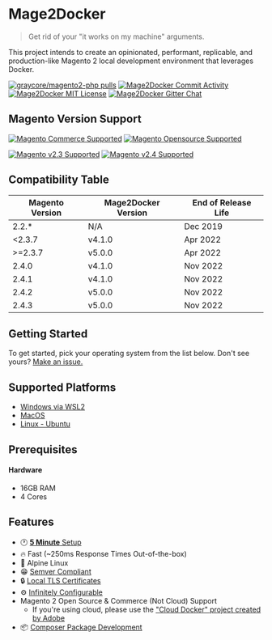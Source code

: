 # Mage2Docker

> Get rid of your "it works on my machine" arguments.

This project intends to create an opinionated, performant, replicable, and production-like Magento 2 local development environment that leverages Docker.

[![graycore/magento2-php pulls](https://img.shields.io/docker/pulls/graycore/magento-php.svg?label=magento-php%20docker%20pulls)](https://hub.docker.com/r/graycore/magento-php)
[![Mage2Docker Commit Activity](https://img.shields.io/badge/maintained%3F-yes-brightgreen.svg)](https://github.com/graycoreop/mage2docker/graphs/commit-activity)
[![Mage2Docker MIT License](https://img.shields.io/badge/license-MIT-blue.svg)](https://github.com/graycore/mage2docker/blob/master/LICENSE.md)
[![Mage2Docker Gitter Chat](https://img.shields.io/badge/chat-%23mage2docker%20on%20Gitter-brightgreen.svg)](https://gitter.im/graycoreio/mage2docker)
## Magento Version Support
[![Magento Commerce Supported](https://img.shields.io/badge/Magento-Commerce-brightgreen.svg?labelColor=2f2b2f&logo=magento&logoColor=f26724&color=464246&longCache=true&style=flat)](https://magento.com/)
[![Magento Opensource Supported](https://img.shields.io/badge/Magento-Opensource-brightgreen.svg?labelColor=2f2b2f&logo=magento&logoColor=f26724&color=464246&longCache=true&style=flat)](https://magento.com/)

[![Magento v2.3 Supported](https://img.shields.io/badge/Magento-2.3-brightgreen.svg?labelColor=2f2b2f&logo=magento&logoColor=f26724&color=464246&longCache=true&style=flat)](https://magento.com/)
[![Magento v2.4 Supported](https://img.shields.io/badge/Magento-2.4-brightgreen.svg?labelColor=2f2b2f&logo=magento&logoColor=f26724&color=464246&longCache=true&style=flat)](https://magento.com/)

## Compatibility Table
| Magento Version | Mage2Docker Version | End of Release Life |
|-----------------|---------------------|---------------------|
| 2.2.*           | N/A                 | Dec 2019            |
| <2.3.7          | v4.1.0              | Apr 2022            |
| >=2.3.7         | v5.0.0              | Apr 2022            |
| 2.4.0           | v4.1.0              | Nov 2022            |
| 2.4.1           | v4.1.0              | Nov 2022            |
| 2.4.2           | v5.0.0              | Nov 2022            |
| 2.4.3           | v5.0.0              | Nov 2022            |

## Getting Started
To get started, pick your operating system from the list below. Don't see yours? [Make an issue.](https://github.com/graycoreio/mage2docker/issues/new?assignees=damienwebdev&labels=feat&template=feature_request.md&title=%5BFEAT%5D)

## Supported Platforms
* [Windows via WSL2](./docs/platforms/windows.md)
* [MacOS](./docs/platforms/macos.md)
* [Linux - Ubuntu](./docs/platforms/ubuntu.md)

## Prerequisites

#### Hardware
* 16GB RAM
* 4 Cores

## Features

* :clock1: [**5 Minute** Setup](#supported-platforms)
* :fire: Fast (~250ms Response Times Out-of-the-box)
* :evergreen_tree: Alpine Linux
* :grin: [Semver Compliant](https://semver.org/)
* :lock: [Local TLS Certificates](./docs/stories/ssl/making-tls-work-locally.md)
* :gear: [Infinitely Configurable](./docs/stories/configuring.md)
* Magento 2 Open Source & Commerce (Not Cloud) Support
  * If you're using cloud, please use the ["Cloud Docker" project created by Adobe](https://devdocs.magento.com/cloud/docker/docker-config.html)
* :package: [Composer Package Development](./docs/stories/module-development/README.md)